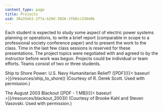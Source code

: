```yaml
---
content_type: page
title: Projects
uid: 30a35eb1-2f7a-b29d-3026-2fb0cc33640b
---
```


Each student is expected to study some aspect of electric power systems planning or operations, to write a brief report (comparable in scope to a professional society conference paper) and to present the work to the class. Time in the last few class sessions is reserved for these presentations. The project topics were negotiated with and agreed to by the instructor before work was begun. Projects could be individual or team efforts. Teams consist of two or three students.

Ship to Shore Power: U.S. Navy Humanitarian Relief? ([PDF]({{< baseurl >}}/resources/ship_to_shore)) (Courtesy of R. Derek Scott. Used with permission.)

The August 2003 Blackout ([PDF - 1 MB]({{< baseurl >}}/resources/blackout_2003)) (Courtesy of Brooke Kahl and Steven Vasovski. Used with permission.)